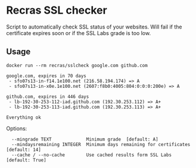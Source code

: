 # Recras SSL checker

Script to automatically check SSL status of your websites. Will fail if the certificate expires soon or if the SSL Labs grade is too low.

## Usage

`docker run --rm recras/sslcheck google.com github.com`

```
google.com, expires in 70 days
 - sfo07s13-in-f14.1e100.net (216.58.194.174) => A
 - sfo07s13-in-x0e.1e100.net (2607:f8b0:4005:804:0:0:0:200e) => A

github.com, expires in 446 days
 - lb-192-30-253-112-iad.github.com (192.30.253.112) => A+
 - lb-192-30-253-113-iad.github.com (192.30.253.113) => A+

Everything ok
```

Options:

```
  --mingrade TEXT             Minimum grade  [default: A]
  --mindaysremaining INTEGER  Minimum days remaining for certificates  [default: 14]
  --cache / --no-cache        Use cached results form SSL Labs  [default: True]
```
